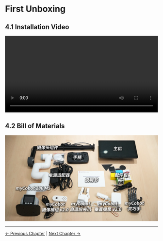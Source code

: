 # First Unboxing

## 4.1 Installation Video

<video id="my-video" class="video-js" controls preload="auto" width="100%"
poster="" data-setup='{"aspectRatio":"16:9"}'>
  <source src="../resources/4-FirstInstallAndUse/unboxing_video.mp4"></video>

## 4.2 Bill of Materials

![](../resources/4-FirstInstallAndUse/4-1.png)

---

[← Previous Chapter](../3-UserNotes/README.md) | [Next Chapter →](../5-BasicAlgorithmFunction/5.1-color_recognition.md)
